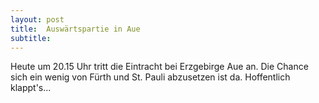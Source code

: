 ```yaml
---
layout: post
title:  Auswärtspartie in Aue
subtitle:  
---
```


Heute um 20.15 Uhr tritt die Eintracht bei Erzgebirge Aue an. Die Chance sich ein wenig von Fürth und St. Pauli abzusetzen ist da. Hoffentlich klappt's...


